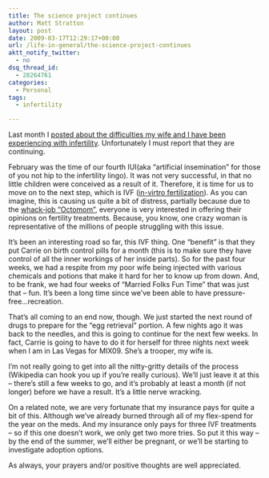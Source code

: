 ```yaml
---
title: The science project continues
author: Matt Stratton
layout: post
date: 2009-03-17T12:29:17+00:00
url: /life-in-general/the-science-project-continues
aktt_notify_twitter:
  - no
dsq_thread_id:
  - 28264761
categories:
  - Personal
tags:
  - infertility

---
```

Last month I <a href="/2009/02/10/infertility/" target="_self">posted about the difficulties my wife and I have been experiencing with infertility</a>. Unfortunately I must report that they are continuing.

February was the time of our fourth IUI(aka &#8220;artificial insemination&#8221; for those of you not hip to the infertility lingo). It was not very successful, in that no little children were conceived as a result of it. Therefore, it is time for us to move on to the next step, which is IVF (<a href="https://en.wikipedia.org/wiki/In-vitro_fertilization" target="_blank">in-virtro fertilization</a>). As you can imagine, this is causing us quite a bit of distress, partially because due to the <a href="https://en.wikipedia.org/wiki/Nadya_Suleman" target="_blank">whack-job &#8220;Octomom&#8221;</a>, everyone is very interested in offering their opinions on fertility treatments. Because, you know, one crazy woman is representative of the millions of people struggling with this issue.

It&#8217;s been an interesting road so far, this IVF thing. One &#8220;benefit&#8221; is that they put Carrie on birth control pills for a month (this is to make sure they have control of all the inner workings of her inside parts). So for the past four weeks, we had a respite from my poor wife being injected with various chemicals and potions that make it hard for her to know up from down. And, to be frank, we had four weeks of &#8220;Married Folks Fun Time&#8221; that was just that &#8211; fun. It&#8217;s been a long time since we&#8217;ve been able to have pressure-free&#8230;recreation.

That&#8217;s all coming to an end now, though. We just started the next round of drugs to prepare for the &#8220;egg retrieval&#8221; portion. A few nights ago it was back to the needles, and this is going to continue for the next few weeks. In fact, Carrie is going to have to do it for herself for three nights next week when I am in Las Vegas for MIX09. She&#8217;s a trooper, my wife is. 

I&#8217;m not really going to get into all the nitty-gritty details of the process (Wikipedia can hook you up if you&#8217;re really curious). We&#8217;ll just leave it at this &#8211; there&#8217;s still a few weeks to go, and it&#8217;s probably at least a month (if not longer) before we have a result. It&#8217;s a little nerve wracking.

On a related note, we are very fortunate that my insurance pays for quite a bit of this. Although we&#8217;ve already burned through all of my flex-spend for the year on the meds. And my insurance only pays for three IVF treatments &#8211; so if this one doesn&#8217;t work, we only get two more tries. So put it this way &#8211; by the end of the summer, we&#8217;ll either be pregnant, or we&#8217;ll be starting to investigate adoption options.

As always, your prayers and/or positive thoughts are well appreciated.